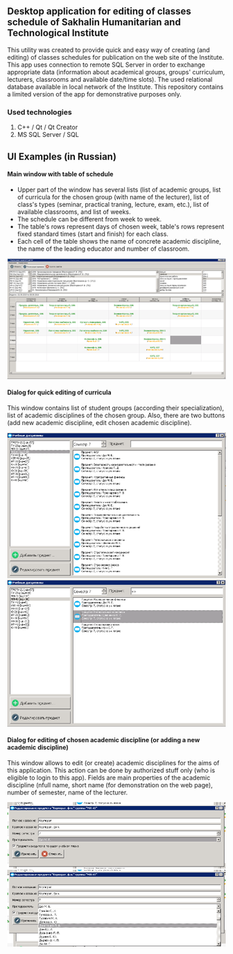 ## Desktop application for editing of classes schedule of Sakhalin Humanitarian and Technological Institute

This utility was created to provide quick and easy way of creating (and editing) of classes schedules for publication on the web site of the Institute. This app uses connection to remote SQL Server in order to exchange appropriate data (information about academical groups, groups' curriculum, lecturers, classrooms and available date/time slots). The used relational database available in local network of the Institute. This repository contains a limited version of the app for demonstrative purposes only.

### Used technologies
1. C++ / Qt / Qt Creator
2. MS SQL Server / SQL

## UI Examples (in Russian)

#### Main window with table of schedule

* Upper part of the window has several lists (list of academic groups, list of curricula for the chosen group (with name of the lecturer), list of class's types (seminar, practical traning, lecture, exam, etc.), list of available classrooms, and list of weeks.
* The schedule can be different from week to week.
* The table's rows represent days of chosen week, table's rows represent fixed standard times (start and finish) for each class. 
* Each cell of the table shows the name of concrete academic discipline, the name of the leading educator and number of classroom.

![UI](https://github.com/PavelSobolev/Qt/blob/master/Qt-Database-Demo/uiimg/01.png)

#### Dialog for quick editing of curricula 

This window contains list of student groups (according their specialization), list of academic disciplines of the chosen group. Also, there are two buttons (add new academic discipline, edit chosen academic discipline).

![UI](https://github.com/PavelSobolev/Qt/blob/master/Qt-Database-Demo/uiimg/02.png) ![UI](https://github.com/PavelSobolev/Qt/blob/master/Qt-Database-Demo/uiimg/0_2.png)

#### Dialog for editing of chosen academic discipline (or adding a new academic discipline)

This window allows to edit (or create) academic disciplines for the aims of this application. This action can be done by authorized stuff only (who is eligible to login to this app). Fields are main properties of the academic discipline (nfull name, short name (for demonstration on the web page), number of semester, name of the lecturer. 

![UI](https://github.com/PavelSobolev/Qt/blob/master/Qt-Database-Demo/uiimg/03.png) ![UI](https://github.com/PavelSobolev/Qt/blob/master/Qt-Database-Demo/uiimg/04.png)
